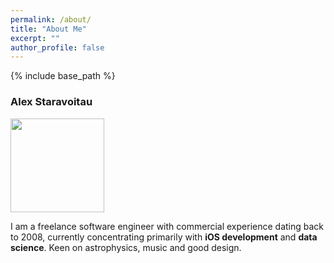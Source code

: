 ```yaml
---
permalink: /about/
title: "About Me"
excerpt: ""
author_profile: false
---
```


{% include base_path %}

### Alex Staravoitau

<img src="{{ base_path }}/images/about-photo.jpg" alt="" class="image-left" style="width: 150px;"> 

I am a freelance software engineer with commercial experience dating back to 2008, currently concentrating primarily with **iOS development** and **data science**. Keen on astrophysics, music and good design.
